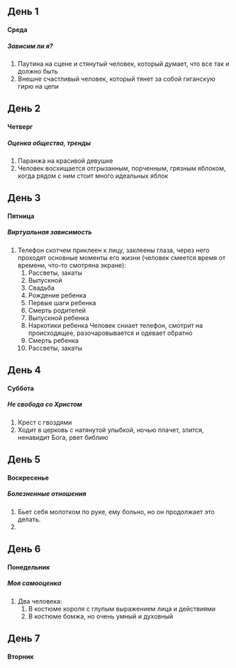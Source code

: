 ## День 1
#### Среда
##### Зависим ли я?
1. Паутина на сцене и стянутый человек, который думает, что все так и должно быть
2. Внешне счастливый человек, который тянет за собой гиганскую гирю на цепи

## День 2
#### Четверг
##### Оценка общества, тренды
1. Паранжа на красивой девушке
2. Человек восхищается отгрызанным, порченным, грязным яблоком, когда рядом с ним стоит много идеальных яблок

## День 3
#### Пятница
##### Виртуальная зависимость
1. Телефон скотчем приклеен к лицу, заклеены глаза, через него проходят основные моменты его жизни (человек смеется время от времени, что-то смотряна экране):
	1. Рассветы, закаты
	2. Выпускной
	3. Свадьба
	4. Рождение ребенка
	5. Первые шаги ребенка
	6. Смерть родителей
	7. Выпускной ребенка
	8. Наркотики ребенка
	Человек сниает телефон, смотрит на происходящее, разочаровывается и одевает обратно
	9. Смерть ребенка
	10. Рассветы, закаты



## День 4
#### Суббота
##### Не свобода со Христом
1. Крест с гвоздями
2. Ходит в церковь с натянутой улыбкой, ночью плачет, злится, ненавидит Бога, рвет библию

## День 5
#### Воскресенье
##### Болезненные отношения
1. Бьет себя молотком по руке, ему больно, но он продолжает это делать.
2. 

## День 6
#### Понедельник
##### Моя самооценка
1. Два человека:
	1. В костюме короля с глупым выражением лица и действиями
	2. В костюме бомжа, но очень умный и духовный

## День 7
#### Вторник
